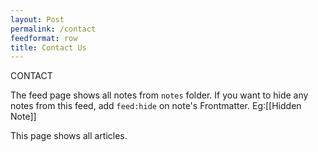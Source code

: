 ```yaml
---
layout: Post
permalink: /contact
feedformat: row
title: Contact Us
---
```


CONTACT


The feed page shows all notes from `notes` folder. If you want to hide any notes from this feed, add `feed:hide` on note's Frontmatter. Eg:[[Hidden Note]]

This page shows all articles. 